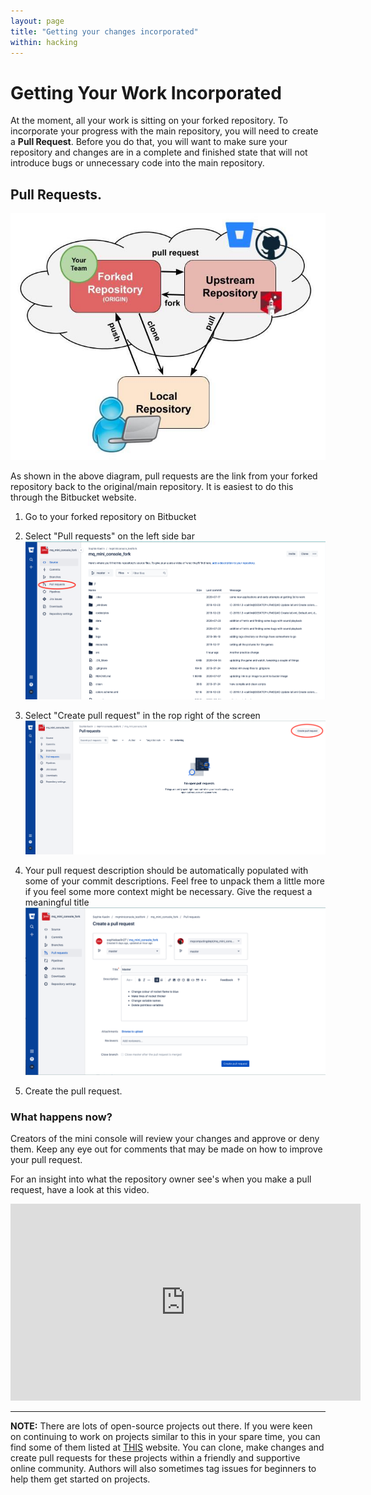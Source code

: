```yaml
---
layout: page
title: "Getting your changes incorporated"
within: hacking
---
```


# Getting Your Work Incorporated

At the moment, all your work is sitting on your forked repository. To incorporate your progress with the main repository, you will need to create a **Pull Request**. Before you do that, you will want to make sure your repository and changes are in a complete and finished state that will not introduce bugs or unnecessary code into the main repository.

## Pull Requests. 

![Remote Origins Diagram](figs/remote-origins.jpg)

As shown in the above diagram, pull requests are the link from your forked repository back to the original/main repository. It is easiest to do this through the Bitbucket website.

1. Go to your forked repository on Bitbucket
2. Select "Pull requests" on the left side bar  
![Bitbucket screenshot 1](figs//PR-1.png)

3. Select "Create pull request" in the rop right of the screen  
![Bitbucket screenshot 2](figs//PR-2.png)

4. Your pull request description should be automatically populated with some of your commit descriptions. Feel free to unpack them a little more if you feel some more context might be necessary. Give the request a meaningful title  
![Bitbucket screenshot 3](figs//PR-3.png)

5. Create the pull request. 


### What happens now?

Creators of the mini console will review your changes and approve or deny them. Keep any eye out for comments that may be made on how to improve your pull request.

For an insight into what the repository owner see's when you make a pull request, have a look at this video.

<iframe width="560" height="315" src="https://www.youtube.com/embed/O-wH8Yp11hs" frameborder="0" allow="accelerometer; autoplay; clipboard-write; encrypted-media; gyroscope; picture-in-picture" allowfullscreen></iframe>

<!--TODO: Create video demonstrating a pull request.-->

***
**NOTE:** There are lots of open-source projects out there. If you were keen on continuing to work on projects similar to this in your spare time, you can find some of them listed at [THIS](www.firsttimersonly.com/) website. You can clone, make changes and create pull requests for these projects within a friendly and supportive online community. Authors will also sometimes tag issues for beginners to help them get started on projects.


